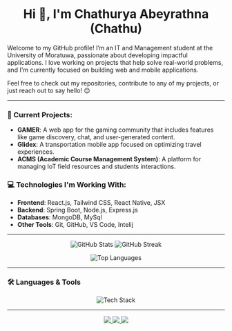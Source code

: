 <!-- Header -->
<h1 align="center">Hi 👋, I'm Chathurya Abeyrathna (Chathu)</h1> 

Welcome to my GitHub profile! I’m an IT and Management student at the University of Moratuwa, passionate about developing impactful applications. I love working on projects that help solve real-world problems, and I'm currently focused on building web and mobile applications. 

Feel free to check out my repositories, contribute to any of my projects, or just reach out to say hello! 😊

---

### 🚀 Current Projects:
- **GAMER**: A web app for the gaming community that includes features like game discovery, chat, and user-generated content.
- **Glidex**: A transportation mobile app focused on optimizing travel experiences.
- **ACMS (Academic Course Management System)**: A platform for managing IoT field resources and students interactions.

### 💻 Technologies I'm Working With:
- **Frontend**: React.js, Tailwind CSS, React Native, JSX
- **Backend**: Spring Boot, Node.js, Express.js
- **Databases**: MongoDB, MySql
- **Other Tools**: Git, GitHub, VS Code, Intelij 

---
<!-- GitHub Stats -->
<p align="center">
  <img src="https://github-readme-stats.vercel.app/api?username=chathuabeyrathna&show_icons=true&theme=radical" alt="GitHub Stats" />
  <img src="https://github-readme-streak-stats.herokuapp.com/?user=chathuabeyrathna&theme=radical" alt="GitHub Streak" />
</p>

<!-- Most Used Languages -->
<p align="center">
  <img src="https://github-readme-stats.vercel.app/api/top-langs?username=chathuabeyrathna&show_icons=true&theme=radical&layout=compact" alt="Top Languages" />
</p>

---

<!-- Languages & Tools -->
### 🛠️ Languages & Tools
<p align="center">
  <img src="https://skillicons.dev/icons?i=html,css,js,react,nodejs,mongodb,java,spring,python,git,figma,tailwind,aws,gcp,postman" alt="Tech Stack" />
</p>

---

<!-- Contact & Social Links -->
<p align="center">
  <a href="https://www.linkedin.com/in/chathurya-abeyrathna-0888b9286/" target="_blank">
    <img src="https://img.shields.io/badge/-LinkedIn-0077B5?style=for-the-badge&logo=linkedin&logoColor=white" />
  </a>
  <a href="https://medium.com/@mrcdabey" target="_blank">
    <img src="https://img.shields.io/badge/-Medium-000000?style=for-the-badge&logo=medium&logoColor=white" />
  </a>
  <a href="https://www.hackerrank.com/profile/chathuabeyrathn1" target="_blank">
    <img src="https://img.shields.io/badge/-HackerRank-32CD32?style=for-the-badge&logo=hackerrank&logoColor=white" />
  </a>
</p>


